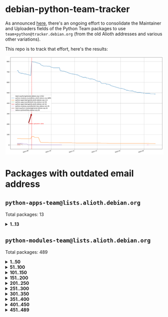 # debian-python-team-tracker



As announced [here](https://lists.debian.org/debian-python/2021/08/msg00006.html), there's an ongoing effort to consolidate the Maintainer and Uploaders fields of the Python Team packages to use `team+python@tracker.debian.org` (from the old Alioth addresses and various other variations).



This repo is to track that effort, here's the results:



![Python team emails](images/python_team_emails.svg)


# Packages with outdated email address

## `python-apps-team@lists.alioth.debian.org`
Total packages: 13
<details>
<summary><b>1..13</b></summary>


| # | Package | Version |
| --- | --- | --- |
| 1 | [ctop](https://tracker.debian.org/ctop) | 1.0.0-2.1 |
| 2 | [db2twitter](https://tracker.debian.org/db2twitter) | 0.6-1.1 |
| 3 | [dodgy](https://tracker.debian.org/dodgy) | 0.1.9-3 |
| 4 | [etm](https://tracker.debian.org/etm) | 3.2.30-1.1 |
| 5 | [freealchemist](https://tracker.debian.org/freealchemist) | 0.5-1.1 |
| 6 | [kanboard-cli](https://tracker.debian.org/kanboard-cli) | 0.0.2-1.1 |
| 7 | [lightyears](https://tracker.debian.org/lightyears) | 1.4-2 |
| 8 | [pipenv](https://tracker.debian.org/pipenv) | 11.9.0-1.1 |
| 9 | [prospector](https://tracker.debian.org/prospector) | 1.1.7-2 |
| 10 | [pybik](https://tracker.debian.org/pybik) | 3.0-3.1 |
| 11 | [retweet](https://tracker.debian.org/retweet) | 0.10-1.1 |
| 12 | [sinntp](https://tracker.debian.org/sinntp) | 1.6-1.2 |
| 13 | [smem](https://tracker.debian.org/smem) | 1.5-1.1 |
</details>

## `python-modules-team@lists.alioth.debian.org`
Total packages: 489
<details>
<summary><b>1..50</b></summary>


| # | Package | Version |
| --- | --- | --- |
| 1 | [anorack](https://tracker.debian.org/anorack) | 0.2.7-1 |
| 2 | [anosql](https://tracker.debian.org/anosql) | 1.0.1-1 |
| 3 | [asn1crypto](https://tracker.debian.org/asn1crypto) | 1.4.0-1 |
| 4 | [astral](https://tracker.debian.org/astral) | 1.6.1-2 |
| 5 | [authres](https://tracker.debian.org/authres) | 1.2.0-2 |
| 6 | [automat](https://tracker.debian.org/automat) | 20.2.0-1 |
| 7 | [azure-cosmos-table-python](https://tracker.debian.org/azure-cosmos-table-python) | 1.0.5+git20191025-5 |
| 8 | [bdist-nsi](https://tracker.debian.org/bdist-nsi) | 0.1.5-2 |
| 9 | [bernhard](https://tracker.debian.org/bernhard) | 0.2.6-2 |
| 10 | [betamax](https://tracker.debian.org/betamax) | 0.8.1-2 |
| 11 | [bibtexparser](https://tracker.debian.org/bibtexparser) | 1.1.0+ds-3 |
| 12 | [binaryornot](https://tracker.debian.org/binaryornot) | 0.4.4+dfsg-4 |
| 13 | [bitstruct](https://tracker.debian.org/bitstruct) | 8.9.0-1 |
| 14 | [case](https://tracker.debian.org/case) | 1.5.3+dfsg-3 |
| 15 | [cerealizer](https://tracker.debian.org/cerealizer) | 0.8.1-3 |
| 16 | [chardet](https://tracker.debian.org/chardet) | 4.0.0-1 |
| 17 | [chargebee-python](https://tracker.debian.org/chargebee-python) | 1.6.6-1 |
| 18 | [codicefiscale](https://tracker.debian.org/codicefiscale) | 0.9+ds0-2 |
| 19 | [colorclass](https://tracker.debian.org/colorclass) | 2.2.0-2.2 |
| 20 | [colorspacious](https://tracker.debian.org/colorspacious) | 1.1.2-2 |
| 21 | [commonmark](https://tracker.debian.org/commonmark) | 0.9.1-3 |
| 22 | [constantly](https://tracker.debian.org/constantly) | 15.1.0-2 |
| 23 | [contextlib2](https://tracker.debian.org/contextlib2) | 0.6.0.post1-1 |
| 24 | [cookiecutter](https://tracker.debian.org/cookiecutter) | 1.7.3-1 |
| 25 | [coreapi](https://tracker.debian.org/coreapi) | 2.3.3-4 |
| 26 | [coreschema](https://tracker.debian.org/coreschema) | 0.0.4-3 |
| 27 | [cov-core](https://tracker.debian.org/cov-core) | 1.15.0-3 |
| 28 | [cppy](https://tracker.debian.org/cppy) | 1.1.0-2 |
| 29 | [cram](https://tracker.debian.org/cram) | 0.7-4 |
| 30 | [cssutils](https://tracker.debian.org/cssutils) | 1.0.2-3 |
| 31 | [d2to1](https://tracker.debian.org/d2to1) | 0.2.12-2 |
| 32 | [debiancontributors](https://tracker.debian.org/debiancontributors) | 0.7.8-2 |
| 33 | [devpi-common](https://tracker.debian.org/devpi-common) | 3.2.2-1.1 |
| 34 | [django-ajax-selects](https://tracker.debian.org/django-ajax-selects) | 1.7.0-3 |
| 35 | [django-bitfield](https://tracker.debian.org/django-bitfield) | 1.9.6-2 |
| 36 | [django-dirtyfields](https://tracker.debian.org/django-dirtyfields) | 1.3.1-2 |
| 37 | [django-environ](https://tracker.debian.org/django-environ) | 0.4.4-2 |
| 38 | [django-filter](https://tracker.debian.org/django-filter) | 2.4.0-1 |
| 39 | [django-hvad](https://tracker.debian.org/django-hvad) | 1.8.0-1.1 |
| 40 | [django-js-reverse](https://tracker.debian.org/django-js-reverse) | 0.7.3-1.1 |
| 41 | [django-macaddress](https://tracker.debian.org/django-macaddress) | 1.5.0-2 |
| 42 | [django-memoize](https://tracker.debian.org/django-memoize) | 2.2.0+dfsg-1 |
| 43 | [django-nose](https://tracker.debian.org/django-nose) | 1.4.6-2.1 |
| 44 | [django-notification](https://tracker.debian.org/django-notification) | 1.2.0-3 |
| 45 | [django-pagination](https://tracker.debian.org/django-pagination) | 1.0.7-4 |
| 46 | [django-paintstore](https://tracker.debian.org/django-paintstore) | 0.2-4 |
| 47 | [django-picklefield](https://tracker.debian.org/django-picklefield) | 3.0.1-1 |
| 48 | [django-pipeline](https://tracker.debian.org/django-pipeline) | 1.6.14-3 |
| 49 | [django-simple-redis-admin](https://tracker.debian.org/django-simple-redis-admin) | 1.4.0-2 |
| 50 | [django-stronghold](https://tracker.debian.org/django-stronghold) | 0.3.0+debian-2 |
</details>
<details>
<summary><b>51..100</b></summary>

| # | Package | Version |
| --- | --- | --- |
| 51 | [django-webpack-loader](https://tracker.debian.org/django-webpack-loader) | 0.6.0-2 |
| 52 | [django-wkhtmltopdf](https://tracker.debian.org/django-wkhtmltopdf) | 3.3.0-1 |
| 53 | [django-xmlrpc](https://tracker.debian.org/django-xmlrpc) | 0.1.8-2 |
| 54 | [djangorestframework-api-key](https://tracker.debian.org/djangorestframework-api-key) | 2.0.0-2 |
| 55 | [dkimpy](https://tracker.debian.org/dkimpy) | 1.0.5-1 |
| 56 | [dnsdiag](https://tracker.debian.org/dnsdiag) | 2.0.2-1 |
| 57 | [dockerpty](https://tracker.debian.org/dockerpty) | 0.4.1-2 |
| 58 | [dominate](https://tracker.debian.org/dominate) | 2.3.1-2 |
| 59 | [drf-generators](https://tracker.debian.org/drf-generators) | 0.5.0-1 |
| 60 | [elasticsearch-curator](https://tracker.debian.org/elasticsearch-curator) | 5.8.1-1 |
| 61 | [enum34](https://tracker.debian.org/enum34) | 1.1.6-4 |
| 62 | [enzyme](https://tracker.debian.org/enzyme) | 0.4.1-2 |
| 63 | [exam](https://tracker.debian.org/exam) | 0.10.5-3 |
| 64 | [factory-boy](https://tracker.debian.org/factory-boy) | 2.11.1-3 |
| 65 | [faker](https://tracker.debian.org/faker) | 0.9.3-0.1 |
| 66 | [fakesleep](https://tracker.debian.org/fakesleep) | 0.1-2 |
| 67 | [fastchunking](https://tracker.debian.org/fastchunking) | 0.0.3-2 |
| 68 | [feedgenerator](https://tracker.debian.org/feedgenerator) | 1.9-2 |
| 69 | [flake8-polyfill](https://tracker.debian.org/flake8-polyfill) | 1.0.2-2 |
| 70 | [flask-api](https://tracker.debian.org/flask-api) | 1.1+dfsg-1.1 |
| 71 | [flask-babelex](https://tracker.debian.org/flask-babelex) | 0.9.4-1 |
| 72 | [flask-bcrypt](https://tracker.debian.org/flask-bcrypt) | 0.7.1-2 |
| 73 | [flask-compress](https://tracker.debian.org/flask-compress) | 1.4.0-3 |
| 74 | [flask-gravatar](https://tracker.debian.org/flask-gravatar) | 0.4.2-2 |
| 75 | [flask-htmlmin](https://tracker.debian.org/flask-htmlmin) | 1.3.2-2 |
| 76 | [flask-ldapconn](https://tracker.debian.org/flask-ldapconn) | 0.7.2-1.1 |
| 77 | [flask-limiter](https://tracker.debian.org/flask-limiter) | 1.0.1-2 |
| 78 | [flask-mail](https://tracker.debian.org/flask-mail) | 0.9.1+dfsg1-1.1 |
| 79 | [flask-mongoengine](https://tracker.debian.org/flask-mongoengine) | 0.9.3-4 |
| 80 | [flask-multistatic](https://tracker.debian.org/flask-multistatic) | 1.0-2 |
| 81 | [flask-script](https://tracker.debian.org/flask-script) | 2.0.6-2 |
| 82 | [flask-silk](https://tracker.debian.org/flask-silk) | 0.2-18 |
| 83 | [flask-wtf](https://tracker.debian.org/flask-wtf) | 0.14.3-1 |
| 84 | [flufl.enum](https://tracker.debian.org/flufl.enum) | 4.1.1-3 |
| 85 | [flufl.i18n](https://tracker.debian.org/flufl.i18n) | 3.0.1-1 |
| 86 | [flufl.lock](https://tracker.debian.org/flufl.lock) | 5.0.1-1 |
| 87 | [flufl.password](https://tracker.debian.org/flufl.password) | 1.3-3 |
| 88 | [flufl.testing](https://tracker.debian.org/flufl.testing) | 0.7-2 |
| 89 | [gerritlib](https://tracker.debian.org/gerritlib) | 0.8.0-2 |
| 90 | [gmplot](https://tracker.debian.org/gmplot) | 1.2.0-2 |
| 91 | [gtextfsm](https://tracker.debian.org/gtextfsm) | 1.1.0-2 |
| 92 | [gtts](https://tracker.debian.org/gtts) | 2.0.3-1 |
| 93 | [gtts-token](https://tracker.debian.org/gtts-token) | 1.1.3-1 |
| 94 | [guzzle-sphinx-theme](https://tracker.debian.org/guzzle-sphinx-theme) | 0.7.11-5 |
| 95 | [hachoir](https://tracker.debian.org/hachoir) | 3.1.0+dfsg-3 |
| 96 | [haproxy-log-analysis](https://tracker.debian.org/haproxy-log-analysis) | 2.0~b0-2 |
| 97 | [heapdict](https://tracker.debian.org/heapdict) | 1.0.1-1 |
| 98 | [hiro](https://tracker.debian.org/hiro) | 0.5-2 |
| 99 | [hypothesis-auto](https://tracker.debian.org/hypothesis-auto) | 1.1.4-2 |
| 100 | [importmagic](https://tracker.debian.org/importmagic) | 0.1.7-2 |
</details>
<details>
<summary><b>101..150</b></summary>

| # | Package | Version |
| --- | --- | --- |
| 101 | [inflection](https://tracker.debian.org/inflection) | 0.3.1-2 |
| 102 | [json-tricks](https://tracker.debian.org/json-tricks) | 3.11.0-2 |
| 103 | [jsonhyperschema-codec](https://tracker.debian.org/jsonhyperschema-codec) | 1.0.3-2 |
| 104 | [jupyter-sphinx-theme](https://tracker.debian.org/jupyter-sphinx-theme) | 0.0.6+ds1-10 |
| 105 | [kitchen](https://tracker.debian.org/kitchen) | 1.2.6-2 |
| 106 | [kivy](https://tracker.debian.org/kivy) | 1.11.0-2 |
| 107 | [lazr.delegates](https://tracker.debian.org/lazr.delegates) | 2.0.3-2 |
| 108 | [lazr.smtptest](https://tracker.debian.org/lazr.smtptest) | 2.0.3-2 |
| 109 | [lexicon](https://tracker.debian.org/lexicon) | 3.3.17-1 |
| 110 | [libthumbor](https://tracker.debian.org/libthumbor) | 1.3.3-2 |
| 111 | [logilab-constraint](https://tracker.debian.org/logilab-constraint) | 0.6.0-2 |
| 112 | [mako](https://tracker.debian.org/mako) | 1.1.3+ds1-2 |
| 113 | [manuel](https://tracker.debian.org/manuel) | 1.10.1-2 |
| 114 | [mercurial-extension-utils](https://tracker.debian.org/mercurial-extension-utils) | 1.5.1-3 |
| 115 | [mercurial-keyring](https://tracker.debian.org/mercurial-keyring) | 1.3.1-3 |
| 116 | [milksnake](https://tracker.debian.org/milksnake) | 0.1.5-1 |
| 117 | [mimerender](https://tracker.debian.org/mimerender) | 0.6.0-2 |
| 118 | [mmllib](https://tracker.debian.org/mmllib) | 0.3.0.post1-2 |
| 119 | [mockldap](https://tracker.debian.org/mockldap) | 0.3.0-4 |
| 120 | [modernize](https://tracker.debian.org/modernize) | 0.7-2 |
| 121 | [moksha.common](https://tracker.debian.org/moksha.common) | 1.2.5-4 |
| 122 | [mrtparse](https://tracker.debian.org/mrtparse) | 1.6-2 |
| 123 | [musicbrainzngs](https://tracker.debian.org/musicbrainzngs) | 0.7.1-2 |
| 124 | [mutagen](https://tracker.debian.org/mutagen) | 1.45.1-2 |
| 125 | [mwic](https://tracker.debian.org/mwic) | 0.7.8-1 |
| 126 | [mysql-connector-python](https://tracker.debian.org/mysql-connector-python) | 8.0.15-2 |
| 127 | [nb2plots](https://tracker.debian.org/nb2plots) | 0.6-2 |
| 128 | [netmiko](https://tracker.debian.org/netmiko) | 2.4.2-1 |
| 129 | [networkx](https://tracker.debian.org/networkx) | 2.5+ds-2 |
| 130 | [nose2](https://tracker.debian.org/nose2) | 0.9.2-1 |
| 131 | [nose2-cov](https://tracker.debian.org/nose2-cov) | 1.0a4-3 |
| 132 | [ntplib](https://tracker.debian.org/ntplib) | 0.3.3-2 |
| 133 | [numpy-stl](https://tracker.debian.org/numpy-stl) | 2.9.0-1 |
| 134 | [numpydoc](https://tracker.debian.org/numpydoc) | 1.1.0-3 |
| 135 | [obsub](https://tracker.debian.org/obsub) | 0.2-4 |
| 136 | [okasha](https://tracker.debian.org/okasha) | 0.2.4-4 |
| 137 | [overpass](https://tracker.debian.org/overpass) | 0.7-1 |
| 138 | [pastescript](https://tracker.debian.org/pastescript) | 2.0.2-4 |
| 139 | [pep8](https://tracker.debian.org/pep8) | 1.7.1-9 |
| 140 | [pep8-naming](https://tracker.debian.org/pep8-naming) | 0.10.0-1 |
| 141 | [pg8000](https://tracker.debian.org/pg8000) | 1.10.6-2 |
| 142 | [pidcat](https://tracker.debian.org/pidcat) | 2.1.0-4 |
| 143 | [pilkit](https://tracker.debian.org/pilkit) | 2.0-3 |
| 144 | [plastex](https://tracker.debian.org/plastex) | 2.1-2 |
| 145 | [portio](https://tracker.debian.org/portio) | 0.5-4 |
| 146 | [power](https://tracker.debian.org/power) | 1.4+dfsg-4 |
| 147 | [pprintpp](https://tracker.debian.org/pprintpp) | 0.4.0-2 |
| 148 | [preggy](https://tracker.debian.org/preggy) | 1.4.4-1 |
| 149 | [ptable](https://tracker.debian.org/ptable) | 0.9.2-2 |
| 150 | [py-radix](https://tracker.debian.org/py-radix) | 0.10.0-3 |
</details>
<details>
<summary><b>151..200</b></summary>

| # | Package | Version |
| --- | --- | --- |
| 151 | [py3dns](https://tracker.debian.org/py3dns) | 3.2.1-1 |
| 152 | [pyasn1](https://tracker.debian.org/pyasn1) | 0.4.8-1 |
| 153 | [pybindgen](https://tracker.debian.org/pybindgen) | 0.20.0+dfsg1-2 |
| 154 | [pycallgraph](https://tracker.debian.org/pycallgraph) | 1.1.3-1.2 |
| 155 | [pycodestyle](https://tracker.debian.org/pycodestyle) | 2.6.0-1 |
| 156 | [pycxx](https://tracker.debian.org/pycxx) | 7.1.4-0.2 |
| 157 | [pydbus](https://tracker.debian.org/pydbus) | 0.6.0-4 |
| 158 | [pydenticon](https://tracker.debian.org/pydenticon) | 0.3.1-2 |
| 159 | [pydispatcher](https://tracker.debian.org/pydispatcher) | 2.0.5-2 |
| 160 | [pydle](https://tracker.debian.org/pydle) | 0.9.4-2 |
| 161 | [pyeapi](https://tracker.debian.org/pyeapi) | 0.8.1-2 |
| 162 | [pyenchant](https://tracker.debian.org/pyenchant) | 3.2.0-1 |
| 163 | [pyfg](https://tracker.debian.org/pyfg) | 0.50-2 |
| 164 | [pyfiglet](https://tracker.debian.org/pyfiglet) | 0.8.0+dfsg-1 |
| 165 | [pyfribidi](https://tracker.debian.org/pyfribidi) | 0.12.0+repack-7 |
| 166 | [pygeoif](https://tracker.debian.org/pygeoif) | 0.7-2 |
| 167 | [pygtail](https://tracker.debian.org/pygtail) | 0.6.1-2 |
| 168 | [pygtkspellcheck](https://tracker.debian.org/pygtkspellcheck) | 4.0.5-2 |
| 169 | [pyinotify](https://tracker.debian.org/pyinotify) | 0.9.6-1.3 |
| 170 | [pyiosxr](https://tracker.debian.org/pyiosxr) | 0.52-1.1 |
| 171 | [pyjavaproperties](https://tracker.debian.org/pyjavaproperties) | 0.7-2 |
| 172 | [pyjokes](https://tracker.debian.org/pyjokes) | 0.5.0-3 |
| 173 | [pykcs11](https://tracker.debian.org/pykcs11) | 1.5.10-1 |
| 174 | [pylama](https://tracker.debian.org/pylama) | 7.4.3-3 |
| 175 | [pylibmc](https://tracker.debian.org/pylibmc) | 1.5.2-3 |
| 176 | [pylint-celery](https://tracker.debian.org/pylint-celery) | 0.3-5 |
| 177 | [pylint-common](https://tracker.debian.org/pylint-common) | 0.2.5-4 |
| 178 | [pylint-django](https://tracker.debian.org/pylint-django) | 2.0.13-1 |
| 179 | [pylint-flask](https://tracker.debian.org/pylint-flask) | 0.5-4 |
| 180 | [pylint-plugin-utils](https://tracker.debian.org/pylint-plugin-utils) | 0.6-1 |
| 181 | [pymacs](https://tracker.debian.org/pymacs) | 0.25-3 |
| 182 | [pymodbus](https://tracker.debian.org/pymodbus) | 2.1.0+dfsg-2 |
| 183 | [pynag](https://tracker.debian.org/pynag) | 1.1.2+dfsg-2 |
| 184 | [pynliner](https://tracker.debian.org/pynliner) | 0.8.0-2 |
| 185 | [pyopengl](https://tracker.debian.org/pyopengl) | 3.1.5+dfsg-1 |
| 186 | [pyparsing](https://tracker.debian.org/pyparsing) | 2.4.7-1 |
| 187 | [pyprind](https://tracker.debian.org/pyprind) | 2.11.2-2 |
| 188 | [pyquery](https://tracker.debian.org/pyquery) | 1.2.9-4 |
| 189 | [pyrad](https://tracker.debian.org/pyrad) | 2.1-2 |
| 190 | [pyrsistent](https://tracker.debian.org/pyrsistent) | 0.15.5-1 |
| 191 | [pysimplesoap](https://tracker.debian.org/pysimplesoap) | 1.16.2-3 |
| 192 | [pysmi](https://tracker.debian.org/pysmi) | 0.3.2-2 |
| 193 | [pysodium](https://tracker.debian.org/pysodium) | 0.7.0-2 |
| 194 | [pyspf](https://tracker.debian.org/pyspf) | 2.0.14-2 |
| 195 | [pysrt](https://tracker.debian.org/pysrt) | 1.0.1-2 |
| 196 | [pyssim](https://tracker.debian.org/pyssim) | 0.2-2 |
| 197 | [pytaglib](https://tracker.debian.org/pytaglib) | 0.3.6+dfsg-2 |
| 198 | [pytds](https://tracker.debian.org/pytds) | 1.10.0-1 |
| 199 | [pytest-bdd](https://tracker.debian.org/pytest-bdd) | 3.2.1-1 |
| 200 | [pytest-cookies](https://tracker.debian.org/pytest-cookies) | 0.4.0-1 |
</details>
<details>
<summary><b>201..250</b></summary>

| # | Package | Version |
| --- | --- | --- |
| 201 | [pytest-django](https://tracker.debian.org/pytest-django) | 3.5.1-1 |
| 202 | [pytest-expect](https://tracker.debian.org/pytest-expect) | 1.1.0-2 |
| 203 | [pytest-httpbin](https://tracker.debian.org/pytest-httpbin) | 1.0.0-2 |
| 204 | [pytest-instafail](https://tracker.debian.org/pytest-instafail) | 0.4.2-1 |
| 205 | [pytest-runner](https://tracker.debian.org/pytest-runner) | 2.11.1-1.2 |
| 206 | [pytest-sugar](https://tracker.debian.org/pytest-sugar) | 0.9.4-1 |
| 207 | [pytest-tornado](https://tracker.debian.org/pytest-tornado) | 0.8.1-1 |
| 208 | [pytest-vcr](https://tracker.debian.org/pytest-vcr) | 1.0.2-2 |
| 209 | [python-activipy](https://tracker.debian.org/python-activipy) | 0.1-7 |
| 210 | [python-adal](https://tracker.debian.org/python-adal) | 1.2.2-1 |
| 211 | [python-aiohttp-session](https://tracker.debian.org/python-aiohttp-session) | 2.9.0-2 |
| 212 | [python-aioinflux](https://tracker.debian.org/python-aioinflux) | 0.9.0-2 |
| 213 | [python-aiomeasures](https://tracker.debian.org/python-aiomeasures) | 0.5.14-3 |
| 214 | [python-amqplib](https://tracker.debian.org/python-amqplib) | 1.0.2-2 |
| 215 | [python-aptly](https://tracker.debian.org/python-aptly) | 0.12.10-2 |
| 216 | [python-args](https://tracker.debian.org/python-args) | 0.1.0-3 |
| 217 | [python-arpy](https://tracker.debian.org/python-arpy) | 1.1.1-4 |
| 218 | [python-astor](https://tracker.debian.org/python-astor) | 0.8.1-1 |
| 219 | [python-base58](https://tracker.debian.org/python-base58) | 1.0.3-1.1 |
| 220 | [python-bcdoc](https://tracker.debian.org/python-bcdoc) | 0.16.0-2 |
| 221 | [python-bitbucket-api](https://tracker.debian.org/python-bitbucket-api) | 0.5.0-3 |
| 222 | [python-box](https://tracker.debian.org/python-box) | 3.4.6-2 |
| 223 | [python-btrees](https://tracker.debian.org/python-btrees) | 4.3.1-2 |
| 224 | [python-cerberus](https://tracker.debian.org/python-cerberus) | 1.3.2-1 |
| 225 | [python-click-log](https://tracker.debian.org/python-click-log) | 0.2.1-2 |
| 226 | [python-clint](https://tracker.debian.org/python-clint) | 0.5.1-3 |
| 227 | [python-cluster](https://tracker.debian.org/python-cluster) | 1.3.3-3 |
| 228 | [python-cmarkgfm](https://tracker.debian.org/python-cmarkgfm) | 0.4.2-1 |
| 229 | [python-coloredlogs](https://tracker.debian.org/python-coloredlogs) | 7.3-2 |
| 230 | [python-colour](https://tracker.debian.org/python-colour) | 0.1.5-2 |
| 231 | [python-consul](https://tracker.debian.org/python-consul) | 0.7.1-1.1 |
| 232 | [python-cookies](https://tracker.debian.org/python-cookies) | 2.2.1-3 |
| 233 | [python-cpuinfo](https://tracker.debian.org/python-cpuinfo) | 5.0.0-2 |
| 234 | [python-crcmod](https://tracker.debian.org/python-crcmod) | 1.7+dfsg-2 |
| 235 | [python-cs](https://tracker.debian.org/python-cs) | 2.7.1-1 |
| 236 | [python-dbfread](https://tracker.debian.org/python-dbfread) | 2.0.7-3 |
| 237 | [python-decorator](https://tracker.debian.org/python-decorator) | 4.4.2-2 |
| 238 | [python-demjson](https://tracker.debian.org/python-demjson) | 2.2.4-5 |
| 239 | [python-diaspy](https://tracker.debian.org/python-diaspy) | 0.6.0-2 |
| 240 | [python-dictobj](https://tracker.debian.org/python-dictobj) | 0.4-4 |
| 241 | [python-distutils-extra](https://tracker.debian.org/python-distutils-extra) | 2.45 |
| 242 | [python-django-casclient](https://tracker.debian.org/python-django-casclient) | 1.5.3-1 |
| 243 | [python-django-etcd-settings](https://tracker.debian.org/python-django-etcd-settings) | 0.1.13+dfsg-3 |
| 244 | [python-django-gravatar2](https://tracker.debian.org/python-django-gravatar2) | 1.4.4-2 |
| 245 | [python-django-jsonfield](https://tracker.debian.org/python-django-jsonfield) | 1.4.0-2 |
| 246 | [python-django-push-notifications](https://tracker.debian.org/python-django-push-notifications) | 1.4.1-1 |
| 247 | [python-django-simple-history](https://tracker.debian.org/python-django-simple-history) | 2.7.0-1.1 |
| 248 | [python-doubleratchet](https://tracker.debian.org/python-doubleratchet) | 0.6.0-2 |
| 249 | [python-dpkt](https://tracker.debian.org/python-dpkt) | 1.9.2-2 |
| 250 | [python-easywebdav](https://tracker.debian.org/python-easywebdav) | 1.2.0-8 |
</details>
<details>
<summary><b>251..300</b></summary>

| # | Package | Version |
| --- | --- | --- |
| 251 | [python-envparse](https://tracker.debian.org/python-envparse) | 0.2.0-2 |
| 252 | [python-envs](https://tracker.debian.org/python-envs) | 1.2.6-1.1 |
| 253 | [python-epc](https://tracker.debian.org/python-epc) | 0.0.5-3 |
| 254 | [python-etcd](https://tracker.debian.org/python-etcd) | 0.4.5-2 |
| 255 | [python-ethtool](https://tracker.debian.org/python-ethtool) | 0.14-3 |
| 256 | [python-ewmh](https://tracker.debian.org/python-ewmh) | 0.1.6-2 |
| 257 | [python-exotel](https://tracker.debian.org/python-exotel) | 0.1.5-2 |
| 258 | [python-feather-format](https://tracker.debian.org/python-feather-format) | 0.3.1+dfsg1-4 |
| 259 | [python-flaky](https://tracker.debian.org/python-flaky) | 3.7.0-1 |
| 260 | [python-flask-seeder](https://tracker.debian.org/python-flask-seeder) | 0.1~a2-2 |
| 261 | [python-genty](https://tracker.debian.org/python-genty) | 1.3.2-1 |
| 262 | [python-geoip2](https://tracker.debian.org/python-geoip2) | 2.9.0+dfsg1-2 |
| 263 | [python-gflags](https://tracker.debian.org/python-gflags) | 1.5.1-7 |
| 264 | [python-glob2](https://tracker.debian.org/python-glob2) | 0.5-3 |
| 265 | [python-hashids](https://tracker.debian.org/python-hashids) | 1.3.1-1 |
| 266 | [python-hidapi](https://tracker.debian.org/python-hidapi) | 0.9.0.post3-2 |
| 267 | [python-hiredis](https://tracker.debian.org/python-hiredis) | 1.0.1-1 |
| 268 | [python-hpilo](https://tracker.debian.org/python-hpilo) | 4.3-3 |
| 269 | [python-html2text](https://tracker.debian.org/python-html2text) | 2020.1.16-1 |
| 270 | [python-http-parser](https://tracker.debian.org/python-http-parser) | 0.9.0-1 |
| 271 | [python-httptools](https://tracker.debian.org/python-httptools) | 0.1.1-1 |
| 272 | [python-icalendar](https://tracker.debian.org/python-icalendar) | 4.0.3-4 |
| 273 | [python-iniparse](https://tracker.debian.org/python-iniparse) | 0.4-3 |
| 274 | [python-ipaddress](https://tracker.debian.org/python-ipaddress) | 1.0.23-1 |
| 275 | [python-ipfix](https://tracker.debian.org/python-ipfix) | 0.9.7-2 |
| 276 | [python-irodsclient](https://tracker.debian.org/python-irodsclient) | 0.8.1-2 |
| 277 | [python-isc-dhcp-leases](https://tracker.debian.org/python-isc-dhcp-leases) | 0.9.1-2 |
| 278 | [python-isoweek](https://tracker.debian.org/python-isoweek) | 1.3.3-3 |
| 279 | [python-jmespath](https://tracker.debian.org/python-jmespath) | 0.10.0-1 |
| 280 | [python-jsonrpc](https://tracker.debian.org/python-jsonrpc) | 1.13.0-1 |
| 281 | [python-junit-xml](https://tracker.debian.org/python-junit-xml) | 1.9-1 |
| 282 | [python-kanboard](https://tracker.debian.org/python-kanboard) | 1.0.1-1.1 |
| 283 | [python-langdetect](https://tracker.debian.org/python-langdetect) | 1.0.7-4 |
| 284 | [python-ldap](https://tracker.debian.org/python-ldap) | 3.2.0-4 |
| 285 | [python-ldapdomaindump](https://tracker.debian.org/python-ldapdomaindump) | 0.9.3-1 |
| 286 | [python-libguess](https://tracker.debian.org/python-libguess) | 1.1-4 |
| 287 | [python-logfury](https://tracker.debian.org/python-logfury) | 0.1.2-4 |
| 288 | [python-mailer](https://tracker.debian.org/python-mailer) | 0.8.1-4 |
| 289 | [python-mastodon](https://tracker.debian.org/python-mastodon) | 1.5.1-1 |
| 290 | [python-mccabe](https://tracker.debian.org/python-mccabe) | 0.6.1-3 |
| 291 | [python-measurement](https://tracker.debian.org/python-measurement) | 2.0.1-2 |
| 292 | [python-meld3](https://tracker.debian.org/python-meld3) | 1.0.2-3 |
| 293 | [python-mnemonic](https://tracker.debian.org/python-mnemonic) | 0.19-1 |
| 294 | [python-model-mommy](https://tracker.debian.org/python-model-mommy) | 1.6.0-2 |
| 295 | [python-morris](https://tracker.debian.org/python-morris) | 1.2-2 |
| 296 | [python-mpegdash](https://tracker.debian.org/python-mpegdash) | 0.2.0-1 |
| 297 | [python-multidict](https://tracker.debian.org/python-multidict) | 5.1.0-1 |
| 298 | [python-munch](https://tracker.debian.org/python-munch) | 2.3.2-2 |
| 299 | [python-nine](https://tracker.debian.org/python-nine) | 1.1.0-1 |
| 300 | [python-noise](https://tracker.debian.org/python-noise) | 1.2.3-3 |
</details>
<details>
<summary><b>301..350</b></summary>

| # | Package | Version |
| --- | --- | --- |
| 301 | [python-notify2](https://tracker.debian.org/python-notify2) | 0.3-4 |
| 302 | [python-ntlm-auth](https://tracker.debian.org/python-ntlm-auth) | 1.4.0-1 |
| 303 | [python-oauth](https://tracker.debian.org/python-oauth) | 1.0.1-6 |
| 304 | [python-offtrac](https://tracker.debian.org/python-offtrac) | 0.1.0-2.1 |
| 305 | [python-opcua](https://tracker.debian.org/python-opcua) | 0.98.11-1 |
| 306 | [python-openid-cla](https://tracker.debian.org/python-openid-cla) | 1.2-2 |
| 307 | [python-openid-teams](https://tracker.debian.org/python-openid-teams) | 1.2-2 |
| 308 | [python-openidc-client](https://tracker.debian.org/python-openidc-client) | 0.6.0-1.1 |
| 309 | [python-opentimestamps](https://tracker.debian.org/python-opentimestamps) | 0.4.1-1 |
| 310 | [python-padme](https://tracker.debian.org/python-padme) | 1.1.1-3 |
| 311 | [python-pampy](https://tracker.debian.org/python-pampy) | 1.8.4-2 |
| 312 | [python-path-and-address](https://tracker.debian.org/python-path-and-address) | 2.0.1-2 |
| 313 | [python-pathtools](https://tracker.debian.org/python-pathtools) | 0.1.2-4 |
| 314 | [python-paypal](https://tracker.debian.org/python-paypal) | 1.2.5-3 |
| 315 | [python-peakutils](https://tracker.debian.org/python-peakutils) | 1.3.3+ds-2 |
| 316 | [python-pem](https://tracker.debian.org/python-pem) | 19.1.0-1 |
| 317 | [python-persistent](https://tracker.debian.org/python-persistent) | 4.6.4-0.2 |
| 318 | [python-pex](https://tracker.debian.org/python-pex) | 1.1.14-3.1 |
| 319 | [python-pgpdump](https://tracker.debian.org/python-pgpdump) | 1.5-2 |
| 320 | [python-pgspecial](https://tracker.debian.org/python-pgspecial) | 1.11.10+dfsg1-1 |
| 321 | [python-phonenumbers](https://tracker.debian.org/python-phonenumbers) | 8.12.1-1 |
| 322 | [python-picklable-itertools](https://tracker.debian.org/python-picklable-itertools) | 0.1.1-3 |
| 323 | [python-plaster](https://tracker.debian.org/python-plaster) | 1.0-2 |
| 324 | [python-plaster-pastedeploy](https://tracker.debian.org/python-plaster-pastedeploy) | 0.5-3 |
| 325 | [python-prctl](https://tracker.debian.org/python-prctl) | 1.7-2 |
| 326 | [python-preshed](https://tracker.debian.org/python-preshed) | 3.0.2-1 |
| 327 | [python-pretend](https://tracker.debian.org/python-pretend) | 1.0.9-1 |
| 328 | [python-prettylog](https://tracker.debian.org/python-prettylog) | 0.1.0-2 |
| 329 | [python-priority](https://tracker.debian.org/python-priority) | 1.3.0-3 |
| 330 | [python-progressbar](https://tracker.debian.org/python-progressbar) | 2.5-2 |
| 331 | [python-pskc](https://tracker.debian.org/python-pskc) | 1.1-3 |
| 332 | [python-py-zipkin](https://tracker.debian.org/python-py-zipkin) | 0.15.0-1.1 |
| 333 | [python-pyasn1-modules](https://tracker.debian.org/python-pyasn1-modules) | 0.2.1-1 |
| 334 | [python-pyftpdlib](https://tracker.debian.org/python-pyftpdlib) | 1.5.4-2 |
| 335 | [python-pygerrit2](https://tracker.debian.org/python-pygerrit2) | 2.0.4-2 |
| 336 | [python-pypump](https://tracker.debian.org/python-pypump) | 0.7-3 |
| 337 | [python-pysnmp4-apps](https://tracker.debian.org/python-pysnmp4-apps) | 0.3.2-2.2 |
| 338 | [python-pysnmp4-mibs](https://tracker.debian.org/python-pysnmp4-mibs) | 0.1.3-3 |
| 339 | [python-pytest-benchmark](https://tracker.debian.org/python-pytest-benchmark) | 3.2.2-2 |
| 340 | [python-pyvmomi](https://tracker.debian.org/python-pyvmomi) | 6.7.1-3 |
| 341 | [python-rarfile](https://tracker.debian.org/python-rarfile) | 3.1-1 |
| 342 | [python-ratelimiter](https://tracker.debian.org/python-ratelimiter) | 1.2.0.post0-1 |
| 343 | [python-redisearch-py](https://tracker.debian.org/python-redisearch-py) | 1.0.0-1 |
| 344 | [python-releases](https://tracker.debian.org/python-releases) | 1.6.3-1 |
| 345 | [python-repoze.lru](https://tracker.debian.org/python-repoze.lru) | 0.7-2 |
| 346 | [python-repoze.sphinx.autointerface](https://tracker.debian.org/python-repoze.sphinx.autointerface) | 0.8-0.2 |
| 347 | [python-repoze.tm2](https://tracker.debian.org/python-repoze.tm2) | 2.0-2 |
| 348 | [python-requests-ntlm](https://tracker.debian.org/python-requests-ntlm) | 1.1.0-1.1 |
| 349 | [python-requirements-detector](https://tracker.debian.org/python-requirements-detector) | 0.6-2 |
| 350 | [python-restless](https://tracker.debian.org/python-restless) | 2.1.1-2 |
</details>
<details>
<summary><b>351..400</b></summary>

| # | Package | Version |
| --- | --- | --- |
| 351 | [python-rpaths](https://tracker.debian.org/python-rpaths) | 0.13-1.1 |
| 352 | [python-rply](https://tracker.debian.org/python-rply) | 0.7.7-2 |
| 353 | [python-schedutils](https://tracker.debian.org/python-schedutils) | 0.6-2.1 |
| 354 | [python-schema](https://tracker.debian.org/python-schema) | 0.6.7-3 |
| 355 | [python-schroot](https://tracker.debian.org/python-schroot) | 0.4-4 |
| 356 | [python-scp](https://tracker.debian.org/python-scp) | 0.13.0-2 |
| 357 | [python-scripttest](https://tracker.debian.org/python-scripttest) | 1.3-3 |
| 358 | [python-scruffy](https://tracker.debian.org/python-scruffy) | 0.3.3-2 |
| 359 | [python-sdnotify](https://tracker.debian.org/python-sdnotify) | 0.3.1-2 |
| 360 | [python-serverfiles](https://tracker.debian.org/python-serverfiles) | 0.3.0-1 |
| 361 | [python-service-identity](https://tracker.debian.org/python-service-identity) | 18.1.0-6 |
| 362 | [python-sexpdata](https://tracker.debian.org/python-sexpdata) | 0.0.3-2 |
| 363 | [python-shade](https://tracker.debian.org/python-shade) | 1.30.0-3 |
| 364 | [python-shellescape](https://tracker.debian.org/python-shellescape) | 3.4.1-4 |
| 365 | [python-simpy](https://tracker.debian.org/python-simpy) | 2.3.1+dfsg-2 |
| 366 | [python-simpy3](https://tracker.debian.org/python-simpy3) | 3.0.11-2 |
| 367 | [python-slimmer](https://tracker.debian.org/python-slimmer) | 0.1.30-8 |
| 368 | [python-slugify](https://tracker.debian.org/python-slugify) | 4.0.0-1 |
| 369 | [python-smstrade](https://tracker.debian.org/python-smstrade) | 0.2.4-6 |
| 370 | [python-socketpool](https://tracker.debian.org/python-socketpool) | 0.5.3-5 |
| 371 | [python-sphinx-issues](https://tracker.debian.org/python-sphinx-issues) | 1.2.0-2 |
| 372 | [python-spur](https://tracker.debian.org/python-spur) | 0.3.21-1 |
| 373 | [python-srp](https://tracker.debian.org/python-srp) | 1.0.15-1 |
| 374 | [python-statsd](https://tracker.debian.org/python-statsd) | 3.3.0-2 |
| 375 | [python-stopit](https://tracker.debian.org/python-stopit) | 1.1.2-1 |
| 376 | [python-structlog](https://tracker.debian.org/python-structlog) | 20.1.0-1 |
| 377 | [python-sunlight](https://tracker.debian.org/python-sunlight) | 1.1.5-3 |
| 378 | [python-suntime](https://tracker.debian.org/python-suntime) | 1.2.5-2 |
| 379 | [python-tempita](https://tracker.debian.org/python-tempita) | 0.5.2-6 |
| 380 | [python-test-server](https://tracker.debian.org/python-test-server) | 0.0.27-2 |
| 381 | [python-testing.common.database](https://tracker.debian.org/python-testing.common.database) | 2.0.0-2 |
| 382 | [python-testing.mysqld](https://tracker.debian.org/python-testing.mysqld) | 1.4.0-4 |
| 383 | [python-testing.postgresql](https://tracker.debian.org/python-testing.postgresql) | 1.3.0-2 |
| 384 | [python-thriftpy](https://tracker.debian.org/python-thriftpy) | 0.3.9+ds1-1 |
| 385 | [python-tinycss](https://tracker.debian.org/python-tinycss) | 0.4-3 |
| 386 | [python-tktreectrl](https://tracker.debian.org/python-tktreectrl) | 2.0.2-3 |
| 387 | [python-translationstring](https://tracker.debian.org/python-translationstring) | 1.4-1 |
| 388 | [python-twitter](https://tracker.debian.org/python-twitter) | 3.3-2 |
| 389 | [python-typeguard](https://tracker.debian.org/python-typeguard) | 2.2.2-1.1 |
| 390 | [python-tzlocal](https://tracker.debian.org/python-tzlocal) | 2.1-1 |
| 391 | [python-udatetime](https://tracker.debian.org/python-udatetime) | 0.0.16-4 |
| 392 | [python-unicodecsv](https://tracker.debian.org/python-unicodecsv) | 0.14.1-2 |
| 393 | [python-unidiff](https://tracker.debian.org/python-unidiff) | 0.5.5-2 |
| 394 | [python-urlobject](https://tracker.debian.org/python-urlobject) | 2.4.3-3 |
| 395 | [python-urwidtrees](https://tracker.debian.org/python-urwidtrees) | 1.0.3.dev0-1 |
| 396 | [python-utils](https://tracker.debian.org/python-utils) | 2.3.0-2 |
| 397 | [python-vagrant](https://tracker.debian.org/python-vagrant) | 0.5.15-3 |
| 398 | [python-venusian](https://tracker.debian.org/python-venusian) | 3.0.0-1 |
| 399 | [python-vobject](https://tracker.debian.org/python-vobject) | 0.9.6.1-0.2 |
| 400 | [python-webob](https://tracker.debian.org/python-webob) | 1:1.8.6-1.1 |
</details>
<details>
<summary><b>401..450</b></summary>

| # | Package | Version |
| --- | --- | --- |
| 401 | [python-wget](https://tracker.debian.org/python-wget) | 3.2-3 |
| 402 | [python-wheezy.template](https://tracker.debian.org/python-wheezy.template) | 0.1.167-2 |
| 403 | [python-whoosh](https://tracker.debian.org/python-whoosh) | 2.7.4+git6-g9134ad92-5 |
| 404 | [python-wither](https://tracker.debian.org/python-wither) | 1.1-2 |
| 405 | [python-wsgilog](https://tracker.debian.org/python-wsgilog) | 0.3.1-3 |
| 406 | [python-x3dh](https://tracker.debian.org/python-x3dh) | 0.5.8-2 |
| 407 | [python-xeddsa](https://tracker.debian.org/python-xeddsa) | 0.4.6-2 |
| 408 | [python-yaswfp](https://tracker.debian.org/python-yaswfp) | 0.9.3-1.1 |
| 409 | [python-zc.customdoctests](https://tracker.debian.org/python-zc.customdoctests) | 1.0.1-2 |
| 410 | [python-zipp](https://tracker.debian.org/python-zipp) | 1.0.0-3 |
| 411 | [python-zxcvbn](https://tracker.debian.org/python-zxcvbn) | 4.4.28-2 |
| 412 | [python3-proselint](https://tracker.debian.org/python3-proselint) | 0.10.2-2 |
| 413 | [pythondialog](https://tracker.debian.org/pythondialog) | 3.5.1-1 |
| 414 | [pytoml](https://tracker.debian.org/pytoml) | 0.1.21-1 |
| 415 | [pyuca](https://tracker.debian.org/pyuca) | 1.2-2 |
| 416 | [pyutilib](https://tracker.debian.org/pyutilib) | 5.8.0-1 |
| 417 | [pywavelets](https://tracker.debian.org/pywavelets) | 1.1.1-1 |
| 418 | [pywinrm](https://tracker.debian.org/pywinrm) | 0.3.0-2 |
| 419 | [quark-sphinx-theme](https://tracker.debian.org/quark-sphinx-theme) | 0.5.1-2 |
| 420 | [readlike](https://tracker.debian.org/readlike) | 0.1.3-1.1 |
| 421 | [recommonmark](https://tracker.debian.org/recommonmark) | 0.6.0+ds-1 |
| 422 | [redis-py-cluster](https://tracker.debian.org/redis-py-cluster) | 2.0.0-1 |
| 423 | [reentry](https://tracker.debian.org/reentry) | 1.3.1-1 |
| 424 | [reparser](https://tracker.debian.org/reparser) | 1.4.3-1 |
| 425 | [requests-aws](https://tracker.debian.org/requests-aws) | 0.1.5-2 |
| 426 | [ripe-atlas-cousteau](https://tracker.debian.org/ripe-atlas-cousteau) | 1.4.2-3 |
| 427 | [ripe-atlas-sagan](https://tracker.debian.org/ripe-atlas-sagan) | 1.2.2-2 |
| 428 | [robot-detection](https://tracker.debian.org/robot-detection) | 0.4.0-2 |
| 429 | [routes](https://tracker.debian.org/routes) | 2.5.1-1 |
| 430 | [sgmllib3k](https://tracker.debian.org/sgmllib3k) | 1.0.0-3 |
| 431 | [simplegeneric](https://tracker.debian.org/simplegeneric) | 0.8.1-3 |
| 432 | [singledispatch](https://tracker.debian.org/singledispatch) | 3.4.0.3-3 |
| 433 | [sireader](https://tracker.debian.org/sireader) | 1.1.1-2 |
| 434 | [sleekxmpp](https://tracker.debian.org/sleekxmpp) | 1.3.3-6 |
| 435 | [slimit](https://tracker.debian.org/slimit) | 0.8.1-4 |
| 436 | [smartypants](https://tracker.debian.org/smartypants) | 2.0.0-2 |
| 437 | [sortedcontainers](https://tracker.debian.org/sortedcontainers) | 2.1.0-2 |
| 438 | [speaklater](https://tracker.debian.org/speaklater) | 1.3-5 |
| 439 | [sphinx](https://tracker.debian.org/sphinx) | 1.8.5-2 |
| 440 | [sphinx](https://tracker.debian.org/sphinx) | 1.8.5-3 |
| 441 | [sphinx](https://tracker.debian.org/sphinx) | 1.8.5-4 |
| 442 | [sphinx](https://tracker.debian.org/sphinx) | 1.8.5-5 |
| 443 | [sphinx](https://tracker.debian.org/sphinx) | 2.4.3-2 |
| 444 | [sphinx](https://tracker.debian.org/sphinx) | 2.4.3-4 |
| 445 | [sphinx-autorun](https://tracker.debian.org/sphinx-autorun) | 1.1.0-3.1 |
| 446 | [sphinx-celery](https://tracker.debian.org/sphinx-celery) | 2.0.0-1 |
| 447 | [sphinx-intl](https://tracker.debian.org/sphinx-intl) | 2.0.1-2 |
| 448 | [sphinxcontrib-devhelp](https://tracker.debian.org/sphinxcontrib-devhelp) | 1.0.2-2 |
| 449 | [sphinxcontrib-doxylink](https://tracker.debian.org/sphinxcontrib-doxylink) | 1.5-1 |
| 450 | [sphinxcontrib-log-cabinet](https://tracker.debian.org/sphinxcontrib-log-cabinet) | 1.0.1-2 |
</details>
<details>
<summary><b>451..489</b></summary>

| # | Package | Version |
| --- | --- | --- |
| 451 | [sphinxcontrib-qthelp](https://tracker.debian.org/sphinxcontrib-qthelp) | 1.0.3-2 |
| 452 | [sphinxcontrib-rubydomain](https://tracker.debian.org/sphinxcontrib-rubydomain) | 0.1~dev-20100804-2 |
| 453 | [sphinxcontrib-websupport](https://tracker.debian.org/sphinxcontrib-websupport) | 1.2.4-1 |
| 454 | [sphinxtesters](https://tracker.debian.org/sphinxtesters) | 0.2.3-1 |
| 455 | [sshpubkeys](https://tracker.debian.org/sshpubkeys) | 3.1.0-2.1 |
| 456 | [sshtunnel](https://tracker.debian.org/sshtunnel) | 0.1.4-2 |
| 457 | [stardicter](https://tracker.debian.org/stardicter) | 1.2-1 |
| 458 | [straight.plugin](https://tracker.debian.org/straight.plugin) | 1.4.1-3 |
| 459 | [stsci.distutils](https://tracker.debian.org/stsci.distutils) | 0.3.7-5 |
| 460 | [tagpy](https://tracker.debian.org/tagpy) | 2013.1-7 |
| 461 | [terminaltables](https://tracker.debian.org/terminaltables) | 3.1.0-3 |
| 462 | [texext](https://tracker.debian.org/texext) | 0.6.6-2 |
| 463 | [tinydb](https://tracker.debian.org/tinydb) | 3.15.2-2 |
| 464 | [translation-finder](https://tracker.debian.org/translation-finder) | 1.0-1 |
| 465 | [transmissionrpc](https://tracker.debian.org/transmissionrpc) | 0.11-4 |
| 466 | [twodict](https://tracker.debian.org/twodict) | 1.2-2 |
| 467 | [txws](https://tracker.debian.org/txws) | 0.9.1-4 |
| 468 | [txzmq](https://tracker.debian.org/txzmq) | 0.8.0-2 |
| 469 | [typogrify](https://tracker.debian.org/typogrify) | 1:2.0.7-2 |
| 470 | [u-msgpack-python](https://tracker.debian.org/u-msgpack-python) | 2.3.0-2 |
| 471 | [utidylib](https://tracker.debian.org/utidylib) | 0.5-3 |
| 472 | [vcr.py](https://tracker.debian.org/vcr.py) | 4.0.2-1 |
| 473 | [vim-autopep8](https://tracker.debian.org/vim-autopep8) | 1.2.0-2 |
| 474 | [vsts-cd-manager](https://tracker.debian.org/vsts-cd-manager) | 1.0.2-3 |
| 475 | [wchartype](https://tracker.debian.org/wchartype) | 0.1-2 |
| 476 | [webpy](https://tracker.debian.org/webpy) | 1:0.61-1 |
| 477 | [whichcraft](https://tracker.debian.org/whichcraft) | 0.4.1-2 |
| 478 | [wikitrans](https://tracker.debian.org/wikitrans) | 1.3-1 |
| 479 | [willow](https://tracker.debian.org/willow) | 1.4-1 |
| 480 | [wlc](https://tracker.debian.org/wlc) | 1.2-1 |
| 481 | [wokkel](https://tracker.debian.org/wokkel) | 18.0.0-3.1 |
| 482 | [wsgiproxy2](https://tracker.debian.org/wsgiproxy2) | 0.4.5-1.1 |
| 483 | [wtf-peewee](https://tracker.debian.org/wtf-peewee) | 3.0.0+dfsg-2 |
| 484 | [wtforms](https://tracker.debian.org/wtforms) | 2.2.1-2 |
| 485 | [xhtml2pdf](https://tracker.debian.org/xhtml2pdf) | 0.2.4-1 |
| 486 | [xlwt](https://tracker.debian.org/xlwt) | 1.3.0-3 |
| 487 | [zc.lockfile](https://tracker.debian.org/zc.lockfile) | 2.0-1 |
| 488 | [zict](https://tracker.debian.org/zict) | 2.0.0-1 |
| 489 | [zope.deprecation](https://tracker.debian.org/zope.deprecation) | 4.4.0-4 |
</details>
